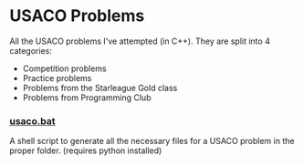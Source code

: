 # USACO Problems
All the USACO problems I've attempted (in C++).
They are split into 4 categories:
- Competition problems
- Practice problems
- Problems from the Starleague Gold class
- Problems from Programming Club

### [usaco.bat](usaco)
A shell script to generate all the necessary files for a USACO problem in the proper folder.
(requires python installed)
